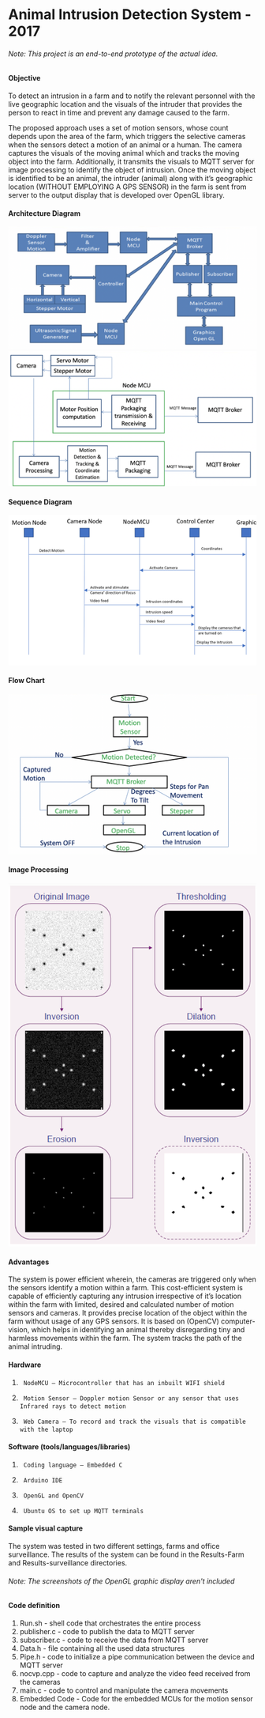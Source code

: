 # Animal Intrusion Detection System - 2017
######  Note: This project is an end-to-end prototype of the actual idea.

#### Objective

   To detect an intrusion in a farm and to notify the relevant personnel with the live geographic location and the visuals of the intruder that provides the person to react in time and prevent any damage caused to the farm.

The proposed approach uses a set of motion sensors, whose count depends upon the area of the farm, which triggers the selective cameras when the sensors detect a motion of an animal or a human. The camera captures the visuals of the moving animal which and tracks the moving object into the farm. Additionally, it transmits the visuals to MQTT server for image processing to identify the object of intrusion. Once the moving object is identified to be an animal, the intruder (animal) along with it’s geographic location (WITHOUT EMPLOYING A GPS SENSOR) in the farm is sent from server to the output display that is developed over OpenGL library.

#### Architecture Diagram
![system_architecture.png](system_architecture.png)
![figure_1.png](figure_1.png)

#### Sequence Diagram
![sequence_diagram.png](sequence_diagram.png)

#### Flow Chart
![flow_chart.png](flow_chart.png) 

#### Image Processing 
![image_processing_pipeline.png](image_processing_pipeline.png)


#### Advantages
The system is power efficient wherein, the cameras are triggered only when the sensors identify a motion within a farm.
This cost-efficient system is capable of efficiently capturing any intrusion irrespective of it’s location within the farm with limited, desired and calculated number of motion sensors and cameras.
It provides precise location of the object within the farm without usage of any GPS sensors.
It is based on (OpenCV) computer-vision, which helps in identifying an animal thereby disregarding tiny and harmless movements within the farm.
The system tracks the path of the animal intruding.

#### Hardware

1.      NodeMCU – Microcontroller that has an inbuilt WIFI shield
2.      Motion Sensor – Doppler motion Sensor or any sensor that uses Infrared rays to detect motion
3.      Web Camera – To record and track the visuals that is compatible with the laptop

#### Software (tools/languages/libraries)

1.      Coding language – Embedded C
2.      Arduino IDE
3.      OpenGL and OpenCV
4.      Ubuntu OS to set up MQTT terminals

#### Sample visual capture

The system was tested in two different settings, farms and office surveillance. The results of the system can be found in the Results-Farm and Results-surveillance directories. 

###### Note: The screenshots of the OpenGL graphic display aren't included

#### Code definition

1.   Run.sh - shell code that orchestrates the entire process
2.   publisher.c - code to publish the data to MQTT server
3.   subscriber.c - code to receive the data from MQTT server
4.   Data.h -  file containing all the used data structures
5.   Pipe.h - code to initialize a pipe communication between the device and MQTT server
6.   nocvp.cpp - code to capture and analyze the video feed received from the cameras
7.   main.c - code to control and manipulate the camera  movements
8.   Embedded Code - Code for the embedded MCUs for the motion sensor node and the camera node. 
